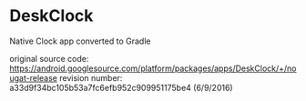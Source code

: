 # DeskClock
Native Clock app converted to Gradle

original source code: https://android.googlesource.com/platform/packages/apps/DeskClock/+/nougat-release
revision number: a33d9f34bc105b53a7fc6efb952c909951175be4 (6/9/2016)
